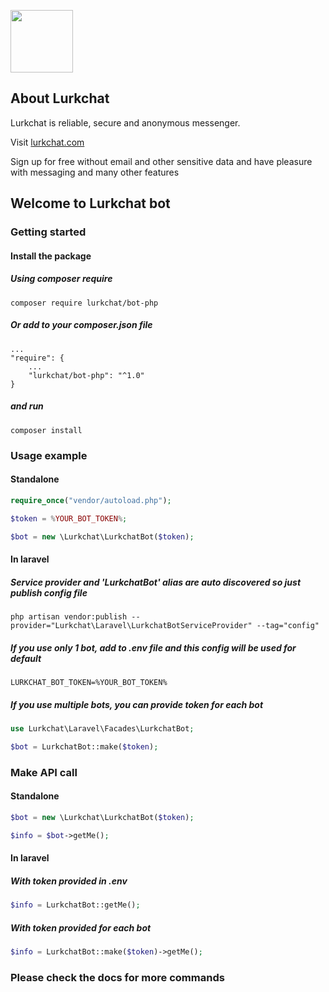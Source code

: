 <p><img src="https://lurkchat.com/assets/img/logo.png" height="100px"></p>


## About Lurkchat

Lurkchat is reliable, secure and anonymous messenger.

Visit [lurkchat.com](https://lurkchat.com)

Sign up for free without email and other sensitive data and have pleasure with messaging and many other features


## Welcome to Lurkchat bot

### Getting started

#### Install the package

##### Using composer require
```
composer require lurkchat/bot-php
```

##### Or add to your composer.json file
```
...
"require": {
    ...
    "lurkchat/bot-php": "^1.0"
}
```
##### and run
```
composer install
```

### Usage example

#### Standalone
```php
require_once("vendor/autoload.php");

$token = %YOUR_BOT_TOKEN%;

$bot = new \Lurkchat\LurkchatBot($token);
```

#### In laravel

##### Service provider and 'LurkchatBot' alias are auto discovered so just publish config file

```
php artisan vendor:publish --provider="Lurkchat\Laravel\LurkchatBotServiceProvider" --tag="config"
```

##### If you use only 1 bot, add to .env file and this config will be used for default
```
LURKCHAT_BOT_TOKEN=%YOUR_BOT_TOKEN%
```

##### If you use multiple bots, you can provide token for each bot
```php
use Lurkchat\Laravel\Facades\LurkchatBot;

$bot = LurkchatBot::make($token);
```

### Make API call

#### Standalone
```php
$bot = new \Lurkchat\LurkchatBot($token);

$info = $bot->getMe();
```

#### In laravel

##### With token provided in .env
```php
$info = LurkchatBot::getMe();
```

##### With token provided for each bot
```php
$info = LurkchatBot::make($token)->getMe();
```

### Please check the docs for more commands
